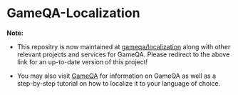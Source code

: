 # GameQA-Localization

**Note:** 

- This repositry is now maintained at [gameqa/localization](https://github.com/gameqa/localization) along with other relevant projects and services for GameQA. Please redirect to the above link for an up-to-date version of this project!

- You may also visit [GameQA](https://www.gameqa.app) for information on GameQA as well as a step-by-step tutorial on how to localize it to your language of choice.
